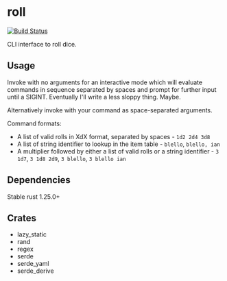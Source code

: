 # roll
[![Build Status](https://travis-ci.org/deciduously/roll.svg?branch=master)](https://travis-ci.org/deciduously/roll)

CLI interface to roll dice.

## Usage

Invoke with no arguments for an interactive mode which will evaluate commands in sequence separated by spaces and prompt for further input until a SIGINT.  Eventually I'll write a less sloppy thing.  Maybe.

Alternatively invoke with your command as space-separated arguments.

Command formats:

* A list of valid rolls in XdX format, separated by spaces - `1d2 2d4 3d8`
* A list of string identifier to lookup in the item table - `blello`, `blello, ian`
* A multiplier followed by either a list of valid rolls or a string identifier - `3 1d7`, `3 1d8 2d9`, `3 blello`, `3 blello ian`

## Dependencies

Stable rust 1.25.0+

## Crates

* lazy_static
* rand
* regex
* serde
* serde_yaml
* serde_derive
